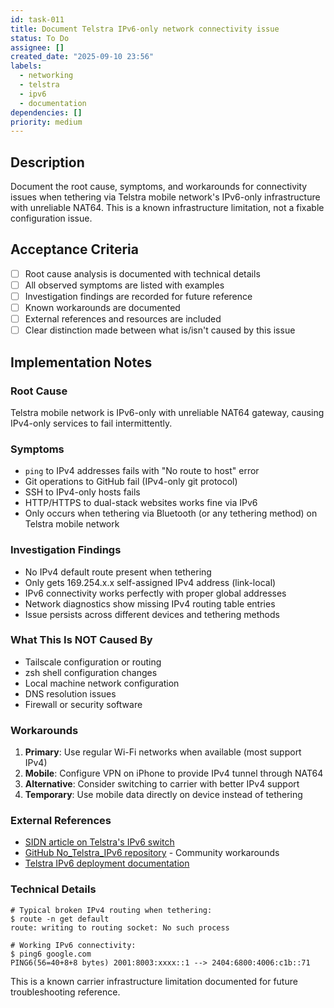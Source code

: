 ```yaml
---
id: task-011
title: Document Telstra IPv6-only network connectivity issue
status: To Do
assignee: []
created_date: "2025-09-10 23:56"
labels:
  - networking
  - telstra
  - ipv6
  - documentation
dependencies: []
priority: medium
---
```


## Description

Document the root cause, symptoms, and workarounds for connectivity issues when
tethering via Telstra mobile network's IPv6-only infrastructure with unreliable
NAT64. This is a known infrastructure limitation, not a fixable configuration
issue.

## Acceptance Criteria

- [ ] Root cause analysis is documented with technical details
- [ ] All observed symptoms are listed with examples
- [ ] Investigation findings are recorded for future reference
- [ ] Known workarounds are documented
- [ ] External references and resources are included
- [ ] Clear distinction made between what is/isn't caused by this issue

## Implementation Notes

### Root Cause

Telstra mobile network is IPv6-only with unreliable NAT64 gateway, causing
IPv4-only services to fail intermittently.

### Symptoms

- `ping` to IPv4 addresses fails with "No route to host" error
- Git operations to GitHub fail (IPv4-only git protocol)
- SSH to IPv4-only hosts fails
- HTTP/HTTPS to dual-stack websites works fine via IPv6
- Only occurs when tethering via Bluetooth (or any tethering method) on Telstra
  mobile network

### Investigation Findings

- No IPv4 default route present when tethering
- Only gets 169.254.x.x self-assigned IPv4 address (link-local)
- IPv6 connectivity works perfectly with proper global addresses
- Network diagnostics show missing IPv4 routing table entries
- Issue persists across different devices and tethering methods

### What This Is NOT Caused By

- Tailscale configuration or routing
- zsh shell configuration changes
- Local machine network configuration
- DNS resolution issues
- Firewall or security software

### Workarounds

1. **Primary**: Use regular Wi-Fi networks when available (most support IPv4)
2. **Mobile**: Configure VPN on iPhone to provide IPv4 tunnel through NAT64
3. **Alternative**: Consider switching to carrier with better IPv4 support
4. **Temporary**: Use mobile data directly on device instead of tethering

### External References

- [SIDN article on Telstra's IPv6 switch](https://www.sidn.nl/en/news-and-blogs/telstra-switches-to-ipv6-only-mobile-network)
- [GitHub No_Telstra_IPv6 repository](https://github.com/serioussam/No_Telstra_IPv6) -
  Community workarounds
- [Telstra IPv6 deployment documentation](https://www.telstra.com.au/support/mobiles-devices/network-coverage/ipv6)

### Technical Details

```
# Typical broken IPv4 routing when tethering:
$ route -n get default
route: writing to routing socket: No such process

# Working IPv6 connectivity:
$ ping6 google.com
PING6(56=40+8+8 bytes) 2001:8003:xxxx::1 --> 2404:6800:4006:c1b::71
```

This is a known carrier infrastructure limitation documented for future
troubleshooting reference.
